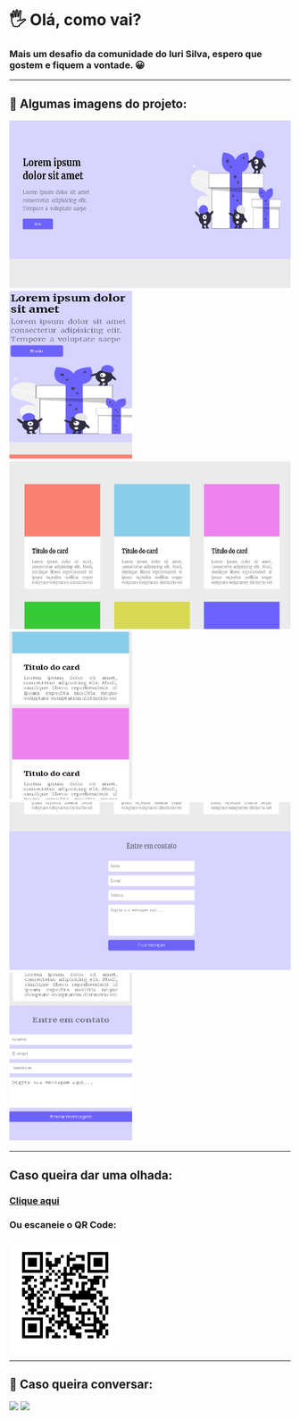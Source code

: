 # 🖐 Olá, como vai? 
### Mais um desafio da comunidade do Iuri Silva, espero que gostem e fiquem a vontade. 😀

<hr>

## 📸 Algumas imagens do projeto: 
<div style="display: flex; flex-wrap: wrap;">
 <img src="image/foto1.png" alt="Foto do projeto" style="height: 300px; width: 600px; margin-right: 1%; margin-bottom: 1%;">
 <img src="image/responsividade1.png" alt="Foto do projeto" style="height: 300px; width: 220px; margin-bottom: 1%;">
 <img src="image/foto2.png" alt="Foto do projeto" style="height: 300px; width: 600px; margin-right: 1%; margin-bottom: 1%;">
 <img src="image/reponsividade2.png" alt="Foto do projeto" style="height: 300px; width: 220px; margin-bottom: 1%;">
 <img src="image/foto3.png" alt="Foto do projeto" style="height: 300px; width: 600px; margin-right: 1%; margin-bottom: 1%;">
 <img src="image/responsividade3.png" alt="Foto do projeto" style="height: 300px; width: 220px; margin-bottom: 1%;">
</div>

<hr>

## Caso queira dar uma olhada: 
### <a href="https://hugocamposarimathea.github.io/Desafio3/" alt="Link da página">Clique aqui</a>
### Ou escaneie o QR Code: 
<img src="image/frame.png" alt="QR Code" style="width: 200px;">

<hr>

## 📧 Caso queira conversar:
 <div>
    <a href = "mailto: hugocamposarimathea@gmail.com"><img src="https://img.shields.io/badge/Gmail-D14836?style=for-the-badge&logo=gmail&logoColor=white" target="_blank"></a>
    <a href="https://www.linkedin.com/in/hugocamposarimathea" target="_blank"><img src="https://img.shields.io/badge/-LinkedIn-%230077B5?style=for-the-badge&logo=linkedin&logoColor=white" target="_blank"></a> 
  </div><br/>
